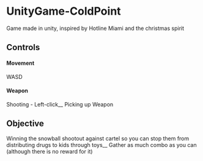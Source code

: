 # UnityGame-ColdPoint
 Game made in unity, inspired by Hotline Miami and the christmas spirit
## Controls
#### Movement
 WASD
#### Weapon
 Shooting - Left-click__
 Picking up Weapon
## Objective
 Winning the snowball shootout against cartel so you can stop them from distributing drugs to kids through toys__
 Gather as much combo as you can (although there is no reward for it)
